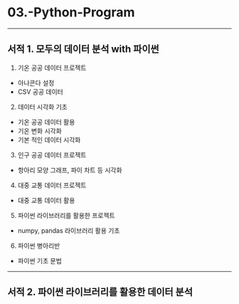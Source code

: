 # 03.-Python-Program
------------------------------------------------
서적 1. 모두의 데이터 분석 with 파이썬   
------------------------------------------------
1. 기온 공공 데이터 프로젝트
- 아나콘다 설정
- CSV 공공 데이터 

2. 데이터 시각화 기초
- 기온 공공 데이터 활용
- 기온 변화 시각화
- 기본 적인 데이터 시각화 

3. 인구 공공 데이터 프로젝트
- 항아리 모양 그래프, 파이 차트 등 시각화

4. 대중 교통 데이터 프로젝트
- 대중 교통 데이터  활용

5. 파이썬 라이브러리를 활용한 프로젝트
- numpy, pandas 라이브러리 활용 기초

6. 파이썬 병아리반
- 파이썬 기초 문법
------------------------------------------------
서적 2. 파이썬 라이브러리를 활용한 데이터 분석  
------------------------------------------------

